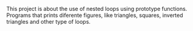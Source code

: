 This project is about the use of nested loops using prototype functions.
Programs that prints diferente figures, like triangles, squares, inverted triangles and other type of loops.
